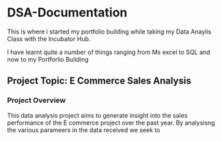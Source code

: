 # DSA-Documentation

This is where i started my portfolio building while taking my Data Anaylis Class with the Incubator Hub. 

I have learnt quite a number of things ranging from Ms excel to SQL and now to my Portforlio Building

## Project Topic: E Commerce Sales Analysis

### Project Overview

This data analysis project aims to generate insight into the sales performance of the E commerce project over the past year. By analysisng the various parameers in the data received we seek to 
